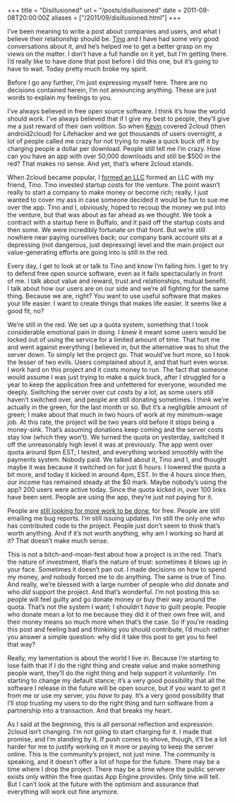 +++
title = "Disillusioned"
url = "/posts/disillusioned"
date = 2011-09-08T20:00:00Z
aliases = ["/2011/09/disillusioned.html"]
+++

I’ve been meaning to write a post about companies and users, and what I believe their relationship should be. [Tino](http://www.twitter.com/tinogalizio) and I have had some very good conversations about it, and he’s helped me to get a better grasp on my views on the matter. I don’t have a full handle on it yet, but I’m getting there. I’d really like to have done that post before I did this one, but it’s going to have to wait. Today pretty much broke my spirit.

Before I go any further, I’m just expressing myself here. There are no decisions contained herein, I’m not announcing anything. These are just words to explain my feelings to you.

I’ve always believed in free open source software. I think it’s how the world should work. I’ve always believed that if I give my best to people, they’ll give me a just reward of their own volition. So when [Kevin](http://www.thepurdman.com) covered 2cloud (then android2cloud) for Lifehacker and we got thousands of users overnight, a lot of people called me crazy for not trying to make a quick buck off it by charging people a dollar per download. People still tell me I’m crazy. How can you have an app with over 50,000 downloads and still be $500 in the red? That makes no sense. And yet, that’s where 2cloud stands.

When 2cloud became popular, I [formed an LLC](http://www.secondbit.org) formed an LLC with my friend, Tino. Tino invested startup costs for the venture. The point wasn’t really to start a company to make money or become rich; really, I just wanted to cover my ass in case someone decided it would be fun to sue me over the app. Tino and I, obviously, hoped to recoup the money we put into the venture, but that was about as far ahead as we thought. We took a contract with a startup here in Buffalo, and it paid off the startup costs and then some. We were incredibly fortunate on that front. But we’re still nowhere near paying ourselves back; our company bank account sits at a depressing (not dangerous, just depressing) level and the main project our value-generating efforts are going into is still in the red.

Every day, I get to look at or talk to Tino and know I’m failing him. I get to try to defend free open source software, even as it fails spectacularly in front of me. I talk about value and reward, trust and relationships, mutual benefit. I talk about how our users are on our side and we’re all fighting for the same thing. Because we are, right? You want to use useful software that makes your life easier. I want to create things that makes life easier. It seems like a good fit, no?

We’re still in the red. We set up a quota system, something that I took considerable emotional pain in doing. I knew it meant some users would be locked out of using the service for a limited amount of time. That hurt me and went against everything I believed in, but the alternative was to shut the server down. To simply let the project go. That would’ve hurt more, so I took the lesser of two evils. Users complained about it, and that hurt even worse. I work hard on this project and it costs money to run. The fact that someone would assume I was just trying to make a quick buck, after I struggled for a year to keep the application free and unfettered for everyone, wounded me deeply. Switching the server over cut costs by a lot, as some users still haven’t switched over, and people are still donating sometimes. I think we’re actually in the green, for the last month or so. But it’s a negligible amount of green; I make about that much in two hours of work at my minimum-wage job. At this rate, the project will be two years old before it stops being a money-sink. That’s assuming donations keep coming and the server costs stay low (which they won’t). We turned the quota on yesterday, switched it off the unreasonably high level it was at previously. The app went over quota around 9pm EST; I tested, and everything worked smoothly with the payments system. Nobody paid. We talked about it, Tino and I, and thought maybe it was because it switched on for just 6 hours. I lowered the quota a bit more, and today it kicked in around 4pm, EST. In the 4 hours since then, our income has remained steady at the $0 mark. Maybe nobody’s using the app? 200 users were active today. Since the quota kicked in, over 100 links have been sent. People are using the app, they’re just not paying for it.

People are [still looking for more work to be done](http://help.2cloudproject.com/discussions/suggestions/5-firefox#comment_9834757), for free. People are still emailing me bug reports. I’m still issuing updates. I’m still the only one who has contributed code to the project. People just don’t seem to think that’s worth anything. And if it’s not worth anything, why am I working so hard at it? That doesn’t make much sense.

This is not a bitch-and-moan-fest about how a project is in the red. That’s the nature of investment, that’s the nature of trust: sometimes it blows up in your face. Sometimes it doesn’t pan out. I made decisions on how to spend my money, and nobody forced me to do anything. The same is true of Tino. And really, we’re blessed with a large number of people who _did_ donate and who _did_ support the project. And that’s wonderful. I’m not posting this so people will feel guilty and go donate money or buy their way around the quota. That’s not the system I want; I shouldn’t _have_ to guilt people. People who donate mean a lot to me because they did it of their own free will, and their money means so much more when that’s the case. So if you’re reading this post and feeling bad and thinking you should contribute, I’d much rather you answer a simple question: why did it take this post to get you to feel that way?

Really, my lamentation is about the world I live in. Because I’m starting to lose faith that if I do the right thing and create value and make something people want, they’ll do the right thing and help support it _voluntarily_. I’m starting to change my default stance; it’s a very good possibility that all the software I release in the future will be open source, but if you want to get it from me or use my server, you _have_ to pay. It’s a very good possibility that I’ll stop trusting my users to do the right thing and turn software from a partnership into a transaction. And that breaks my heart.

As I said at the beginning, this is all personal reflection and expression. 2cloud isn’t changing. I’m not going to start charging for it. I made that promise, and I’m standing by it. If push comes to shove, though, it’ll be a lot harder for me to justify working on it more or paying to keep the server online. This is the community’s project, not just mine. The community is speaking, and it doesn’t offer a lot of hope for the future. There may be a time where I drop the project. There may be a time where the public server exists only within the free quotas App Engine provides. Only time will tell. But I can’t look at the future with the optimism and assurance that everything will work out fine anymore.
